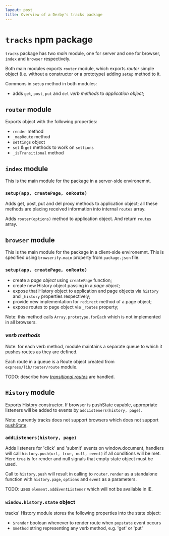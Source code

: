 ```yaml
---
layout: post
title: Overview of a Derby's tracks package
---
```


# `tracks` npm package

`tracks` package has two *main* module, one for server and one for browser,
`index` and `browser` respectively.

Both main modules exports `router` module, which exports *router* simple object
(i.e. without a constructor or a prototype) adding `setup` method to it.

Commons in `setup` method in both modules:

* adds `get`, `post`, `put` and `del` *verb methods* to *application object*;

## `router` module

Exports object with the following properties:

* `render` method
* `_mapRoute` method
* `settings` object
* `set` & `get` methods to work on `settions`
* `_isTransitional` method

## `index` module

This is the main module for the package in a server-side environemnt.

### `setup(app, createPage, onRoute)`

Adds get, post, put and del proxy methods to application object; all these
methods are placing received information into internal `routes` array.

Adds `router(options)` method to application object. And return `routes` array.

## `browser` module

This is the main module for the package in a client-side environemnt. This is
specified using `browserify.main` property from `package.json` file.

### `setup(app, createPage, onRoute)`

*   create a *page object* using `createPage` function;
*   create new History object passing in a *page object*;
*   expose that History object to application and page objects via `history`
    and `_history` properties respectively;
*   provide new implementation for `redirect` method of a page object;
*   expose routes to page object via `_routes` property;

Note: this method calls `Array.prototype.forEach` which is not implemented in
all browsers.

### *verb methods*

Note: for each verb method, module maintains a separate queue to which it
pushes routes as they are defined.

Each route in a queue is a Route object created from `express/lib/router/route`
module.

TODO: describe how *[transitional routes][]* are handled.

[transitional routes]: http://derbyjs.com/#transitional_routes

## `History` module

Exports History constructor. If browser is pushState capable, appropriate
listeners will be added to events by `addListeners(history, page)`.

Note: currently tracks does not support browsers which does not support
[pushState][].

[pushState]: https://developer.mozilla.org/en-US/docs/DOM/Manipulating_the_browser_history#Adding_and_modifying_history_entries

### `addListeners(history, page)`

Adds listeners for 'click' and 'submit' events on window.document, handlers will
call `history.push(url, true, null, event)` if all conditions will be met. Here
`true` is for render and null signals that empty state object must be used.

Call to `history.push` will result in calling to `router.render` as a standalone
function with `history.page`, `options` and `event` as a parameters.

TODO: uses `element.addEventListener` which will not be available in IE.

### `window.history.state` object

tracks' History module stores the following properties into the state object:

* `$render` boolean whenever to render route when `popstate` event occurs
* `$method` string representing any verb method, e.g. 'get' or 'put'